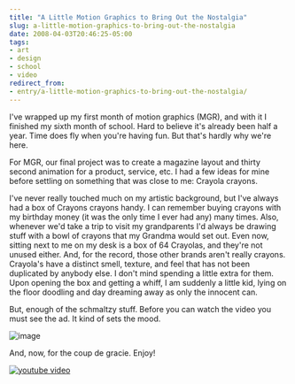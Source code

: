 ```yaml
---
title: "A Little Motion Graphics to Bring Out the Nostalgia"
slug: a-little-motion-graphics-to-bring-out-the-nostalgia
date: 2008-04-03T20:46:25-05:00
tags:
- art
- design
- school
- video
redirect_from:
- entry/a-little-motion-graphics-to-bring-out-the-nostalgia/
---
```

I've wrapped up my first month of motion graphics (MGR), and with it I finished my sixth month of school. Hard to believe it's already been half a year. Time does fly when you're having fun. But that's hardly why we're here.

For MGR, our final project was to create a magazine layout and thirty second animation for a product, service, etc. I had a few ideas for mine before settling on something that was close to me: Crayola crayons. 

I've never really touched much on my artistic background, but I've always had a box of Crayons crayons handy. I can remember buying crayons with my birthday money (it was the only time I ever had any) many times. Also, whenever we'd take a trip to visit my grandparents I'd always be drawing stuff with a bowl of crayons that my Grandma would set out. Even now, sitting next to me on my desk is a box of 64 Crayolas, and they're not unused either. And, for the record, those other brands aren't really crayons. Crayola's have a distinct smell, texture, and feel that has not been duplicated by anybody else. I don't mind spending a little extra for them. Upon opening the box and getting a whiff, I am suddenly a little kid, lying on the floor doodling and day dreaming away as only the innocent can.

But, enough of the schmaltzy stuff. Before you can watch the video you must see the ad. It kind of sets the mood.

![](http://www.deviantart.com/download/80515858/Crayola___Color_Your_World_by_dxprog.png "image")

And, now, for the coup de gracie. Enjoy!

[![youtube video](https://img.youtube.com/vi/2FcS9z_JVv8/0.jpg)](https://www.youtube.com/watch?v=2FcS9z_JVv8)
